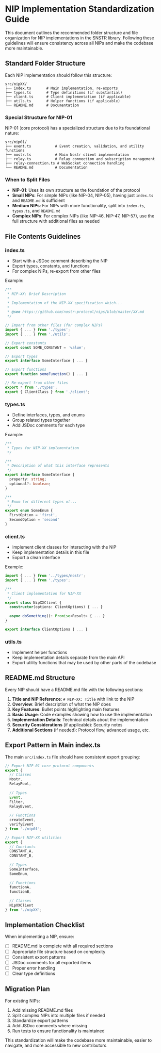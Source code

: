 # NIP Implementation Standardization Guide

This document outlines the recommended folder structure and file organization for NIP implementations in the SNSTR library. Following these guidelines will ensure consistency across all NIPs and make the codebase more maintainable.

## Standard Folder Structure

Each NIP implementation should follow this structure:

```
src/nipXX/
├── index.ts       # Main implementation, re-exports
├── types.ts       # Type definitions (if substantial)
├── client.ts      # Client implementation (if applicable)
├── utils.ts       # Helper functions (if applicable)
└── README.md      # Documentation
```

### Special Structure for NIP-01

NIP-01 (core protocol) has a specialized structure due to its foundational nature:

```
src/nip01/
├── event.ts           # Event creation, validation, and utility functions
├── nostr.ts           # Main Nostr client implementation 
├── relay.ts           # Relay connection and subscription management
├── relay-connection.ts # WebSocket connection handling
└── README.md          # Documentation
```

### When to Split Files

- **NIP-01**: Uses its own structure as the foundation of the protocol
- **Small NIPs**: For simple NIPs (like NIP-04, NIP-05), having just `index.ts` and `README.md` is sufficient
- **Medium NIPs**: For NIPs with more functionality, split into `index.ts`, `types.ts`, and `README.md`
- **Complex NIPs**: For complex NIPs (like NIP-46, NIP-47, NIP-57), use the full structure with additional files as needed

## File Contents Guidelines

### index.ts

- Start with a JSDoc comment describing the NIP
- Export types, constants, and functions
- For complex NIPs, re-export from other files

Example:
```typescript
/**
 * NIP-XX: Brief Description
 * 
 * Implementation of the NIP-XX specification which...
 * 
 * @see https://github.com/nostr-protocol/nips/blob/master/XX.md
 */

// Import from other files (for complex NIPs)
import { ... } from './types';
import { ... } from './utils';

// Export constants
export const SOME_CONSTANT = 'value';

// Export types
export interface SomeInterface { ... }

// Export functions
export function someFunction() { ... }

// Re-export from other files
export * from './types';
export { ClientClass } from './client';
```

### types.ts

- Define interfaces, types, and enums
- Group related types together
- Add JSDoc comments for each type

Example:
```typescript
/**
 * Types for NIP-XX implementation
 */

/**
 * Description of what this interface represents
 */
export interface SomeInterface {
  property: string;
  optional?: boolean;
}

/**
 * Enum for different types of...
 */
export enum SomeEnum {
  FirstOption = 'first',
  SecondOption = 'second'
}
```

### client.ts

- Implement client classes for interacting with the NIP
- Keep implementation details in this file
- Export a clean interface

Example:
```typescript
import { ... } from '../types/nostr';
import { ... } from './types';

/**
 * Client implementation for NIP-XX
 */
export class NipXXClient {
  constructor(options: ClientOptions) { ... }
  
  async doSomething(): Promise<Result> { ... }
}

export interface ClientOptions { ... }
```

### utils.ts

- Implement helper functions
- Keep implementation details separate from the main API
- Export utility functions that may be used by other parts of the codebase

## README.md Structure

Every NIP should have a README.md file with the following sections:

1. **Title and NIP Reference**: `# NIP-XX: Title` with link to the NIP
2. **Overview**: Brief description of what the NIP does
3. **Key Features**: Bullet points highlighting main features
4. **Basic Usage**: Code examples showing how to use the implementation
5. **Implementation Details**: Technical details about the implementation
6. **Security Considerations** (if applicable): Security notes
7. **Additional Sections** (if needed): Protocol flow, advanced usage, etc.

## Export Pattern in Main index.ts

The main `src/index.ts` file should have consistent export grouping:

```typescript
// Export NIP-01 core protocol components
export {
  // Classes
  Nostr,
  RelayPool,
  
  // Types
  Event,
  Filter,
  RelayEvent,
  
  // Functions
  createEvent,
  verifyEvent
} from './nip01';

// Export NIP-XX utilities
export {
  // Constants
  CONSTANT_A,
  CONSTANT_B,
  
  // Types
  SomeInterface,
  SomeEnum,
  
  // Functions
  functionA,
  functionB,
  
  // Classes
  NipXXClient
} from './nipXX';
```

## Implementation Checklist

When implementing a NIP, ensure:

- [ ] README.md is complete with all required sections
- [ ] Appropriate file structure based on complexity
- [ ] Consistent export patterns
- [ ] JSDoc comments for all exported items
- [ ] Proper error handling
- [ ] Clear type definitions

## Migration Plan

For existing NIPs:

1. Add missing README.md files
2. Split complex NIPs into multiple files if needed
3. Standardize export patterns
4. Add JSDoc comments where missing
5. Run tests to ensure functionality is maintained

This standardization will make the codebase more maintainable, easier to navigate, and more accessible to new contributors. 